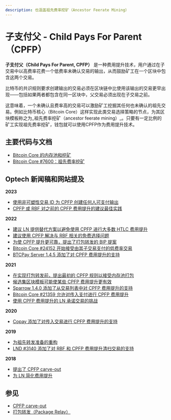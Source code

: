 ```yaml
---
description: 也涵盖祖先费率挖矿（Ancestor Feerate Mining）
---
```


# 子支付父 - Child Pays For Parent（CPFP）

**子支付父（Child Pays For Parent, CPFP）** 是一种费用提升技术，用户通过在子交易中以高费率花费一个低费率未确认交易的输出，从而鼓励矿工在一个区块中包含这两个交易。

比特币的共识规则要求创建输出的交易必须在区块链中比使用该输出的交易更早出现——包括如果两者都包含在同一区块中，父交易必须出现在子交易之前。

这意味着，一个未确认且费率高的交易可以激励矿工挖掘其任何也未确认的祖先交易。例如比特币核心（Bitcoin Core）这样实现此类交易选择策略的节点，为其区块模板称之为_祖先费率挖矿（ancestor feerate mining）_。只要有一定比例的矿工实现祖先费率挖矿，钱包就可以使用CPFP作为费用提升技术。

## 主要代码与文档

* [Bitcoin Core 的内存池和挖矿](https://github.com/bitcoin-core/bitcoin-devwiki/wiki/Mempool-and-mining)
* [Bitcoin Core #7600：祖先费率挖矿](https://github.com/bitcoin/bitcoin/pull/7600)

## Optech 新闻稿和网站提及

**2023**

* [使用非可塑性交易 ID 为 CPFP 创建任何人可支付输出](https://bitcoinops.org/en/newsletters/2023/11/15/#eliminating-malleability-from-ephemeral-anchor-spends)
* [CPFP 或 RBF 对之前的 CPFP 费用提升的建议最佳实践](https://bitcoinops.org/en/newsletters/2023/04/26/#best-practices-with-multiple-cpfps-cpfp-rbf)

**2022**

* [建议 LN 提供替代方案以避免使用 CPFP 进行大多数 HTLC 费用提升](https://bitcoinops.org/en/newsletters/2022/11/02/#anchor-outputs-workaround)
* [建议使用 CPFP 解决与 RBF 相关的免费选择问题](https://bitcoinops.org/en/newsletters/2022/10/26/#free-option-problem)
* [为使 CPFP 提升更可靠，提出了打包转发的 BIP 提案](https://bitcoinops.org/en/newsletters/2022/05/25/#package-relay-proposal)
* [Bitcoin Core #24152 开始接受由其子交易支付的低费率交易](https://bitcoinops.org/en/newsletters/2022/04/13/#bitcoin-core-24152)
* [BTCPay Server 1.4.5 添加了对 CPFP 费用提升的支持](https://bitcoinops.org/en/newsletters/2022/03/02/#btcpay-server-1-4-6)

**2021**

* [在实现打包转发前，提出最初的 CPFP 规则以接受内存池打包](https://bitcoinops.org/en/newsletters/2021/09/22/#package-mempool-acceptance-and-package-rbf)
* [候选集区块模板可能使某些 CPFP 费用提升更有效](https://bitcoinops.org/en/newsletters/2021/06/02/#candidate-set-based-csb-block-template-construction)
* [Sparrow 1.4.0 添加了从交易列表中对 CPFP 费用提升的支持](https://bitcoinops.org/en/newsletters/2021/05/19/#sparrow-1-4-0-released)
* [Bitcoin Core #21359 允许对传入支付进行 CPFP 费用提升](https://bitcoinops.org/en/newsletters/2021/05/19/#bitcoin-core-21359)
* [使用 CPFP 费用提升的 LN 承诺交易的挑战](https://bitcoinops.org/en/newsletters/2021/04/21/#using-anchor-outputs-by-default-in-lnd)

**2020**

* [Copay 添加了对传入交易进行 CPFP 费用提升的支持](https://bitcoinops.org/en/newsletters/2020/05/20/#copay-enables-cpfp-for-incoming-transactions)

**2019**

* [为祖先转发准备的重构](https://bitcoinops.org/en/newsletters/2019/09/25/#bitcoin-core-16400)
* [LND #3140 添加了对 RBF 和 CPFP 费用提升清扫交易的支持](https://bitcoinops.org/en/newsletters/2019/06/19/#lnd-3140)

**2018**

* [提出了 CPFP carve-out](https://bitcoinops.org/en/newsletters/2018/12/04/#cpfp-carve-out)
* [为 LN 简化费用提升](https://bitcoinops.org/en/newsletters/2018/11/27/#simplified-fee-bumping-for-ln)

## 参见

* [CPFP carve-out](https://bitcoinops.org/en/topics/cpfp-carve-out/)
* [打包转发（Package Relay）](https://bitcoinops.org/en/topics/package-relay/)
